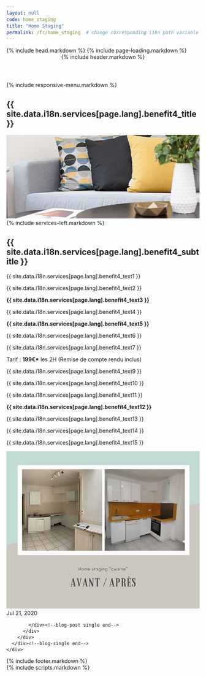 ```yaml
--- 
layout: null 
code: home_staging 
title: "Home Staging" 
permalink: /fr/home_staging  # change corresponding i18n path variable if permalink changed here! 
---
```

<html lang="en">
 {% include head.markdown %} 
 <body>
 {% include page-loading.markdown %}
<div class="wrapper">
  <header class="header-bg">
    {% include header.markdown %}
  </header><!--header end-->
  {% include responsive-menu.markdown %}
  <section class="pager-section no-bg style2">
    <div class="container">
      <div class="pager-info">
        <div class="pg-title-head">
          <h2 class="m-0">{{ site.data.i18n.services[page.lang].benefit4_title }}</h2>
        </div>
      </div>
      <div class="pger-imgs no-seduo w-auto">
        <div class="abt-imgz"><img src="/assets/images/images_prestations_570x465_4_entete.jpg" alt="pager3"></div>
      </div><!--pger-imgs end-->
      <div class="clearfix"></div>
    </div>
  </section><!--pager-section end-->
  <section class="page-content pt-0">
    <div class="container">
      <div class="blog-single">
        <div class="row">
          {% include services-left.markdown %}
          <div class="col-lg-8">
            <div class="blog-post single">
              <div class="blog-info">
                <h2 class="blog-title">{{ site.data.i18n.services[page.lang].benefit4_subtitle }}</h2>
                <p>{{ site.data.i18n.services[page.lang].benefit4_text1 }}</p>
                <p>{{ site.data.i18n.services[page.lang].benefit4_text2 }}</p>
                <p style="font-weight:bold;">{{ site.data.i18n.services[page.lang].benefit4_text3 }}</p>
                <p>{{ site.data.i18n.services[page.lang].benefit4_text4 }}</p>
                <p style="font-weight:bold;">{{ site.data.i18n.services[page.lang].benefit4_text5 }}</p>
                <p>{{ site.data.i18n.services[page.lang].benefit4_text6 }}</p>
                <p>{{ site.data.i18n.services[page.lang].benefit4_text7 }}</p>
                <p>Tarif : <span style="font-weight:bold;">199€*</span> les 2H (Remise de compte rendu inclus)</p>
                <p>{{ site.data.i18n.services[page.lang].benefit4_text9 }}</p>
                <p>{{ site.data.i18n.services[page.lang].benefit4_text10 }}</p>
                <p>{{ site.data.i18n.services[page.lang].benefit4_text11 }}</p>
                <p style="font-weight:bold;">{{ site.data.i18n.services[page.lang].benefit4_text12 }}</p>
                <p>{{ site.data.i18n.services[page.lang].benefit4_text13 }}</p>
                <p>{{ site.data.i18n.services[page.lang].benefit4_text14 }}</p>
                <p>{{ site.data.i18n.services[page.lang].benefit4_text15 }}</p>
                <img src="/assets/images/images_prestations_570x465_4_details.jpg" alt="871x376" class="w-100">
                <span id="current-date">Jul 21, 2020</span>
              </div>
              
            </div><!--blog-post single end-->
          </div>
        </div>
      </div><!--blog-single end-->
    </div>
  </section><!--page-content end-->
  <footer>
    {% include footer.markdown %}
  </footer><!--footer end-->
</div><!--wrapper end-->
{% include scripts.markdown %}

</body>

</html>